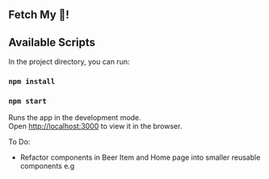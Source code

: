 ## Fetch My :beer:!
## Available Scripts

In the project directory, you can run:

### `npm install`
### `npm start`

Runs the app in the development mode.<br>
Open [http://localhost:3000](http://localhost:3000) to view it in the browser.


To Do:

- Refactor components in Beer Item and Home page into smaller reusable components e.g <Title/>
- Add sorting Beer list to redux store or route parameters rather than just component state to cache the sorting
- Ideally a TDD exercise with more time however would integrate testing to test redux actions and store as well as individual components
- Implement Styled components library

Made with :heart: by Sachin Karia
